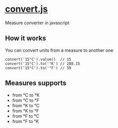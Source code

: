 # [convert.js](https://github.com/mirkoferraro/convert.js)

Measure converter in javascript

## How it works
You can convert units from a measure to another one
```
convert('15°C').value()  // 15
convert('15°C').to('°K') // 288.15
convert('15°C').to('°F') // 59
```

## Measures supports
* from °C to °K
* from °C to °F
* from °K to °C
* from °K to °F
* from °F to °C
* from °F to °K